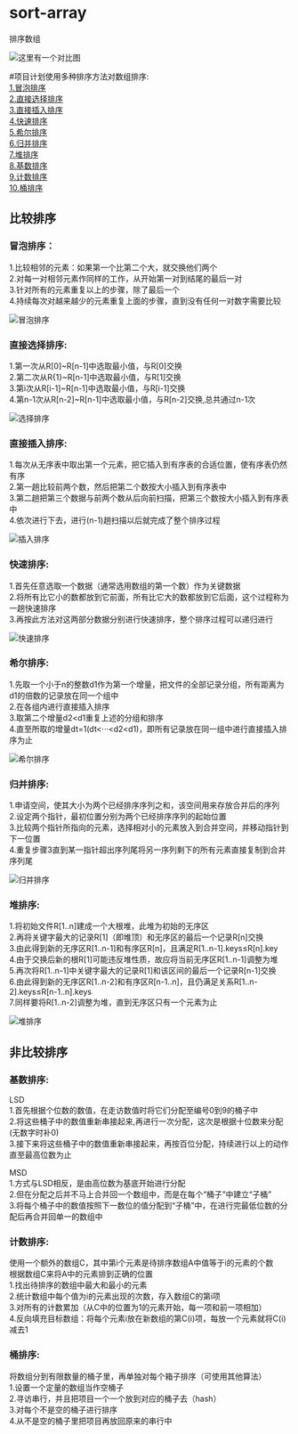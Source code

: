 # sort-array
排序数组  
  
![这里有一个对比图](img/sort.png  "不同排序的对比")

#项目计划使用多种排序方法对数组排序:  
  <a href="#1">1.冒泡排序</a>  
  <a href="#2">2.直接选择排序</a>  
  <a href="#3">3.直接插入排序</a>  
  <a href="#4">4.快速排序</a>  
  <a href="#5">5.希尔排序</a>  
  <a href="#6">6.归并排序</a>  
  <a href="#7">7.堆排序</a>  
  <a href="#8">8.基数排序</a>  
  <a href="#9">9.计数排序</a>  
  <a href="#10">10.桶排序</a>  
    
## 比较排序  
### 冒泡排序<a name="1" />：  
  1.比较相邻的元素：如果第一个比第二个大，就交换他们两个  
  2.对每一对相邻元素作同样的工作，从开始第一对到结尾的最后一对  
  3.针对所有的元素重复以上的步骤，除了最后一个  
  4.持续每次对越来越少的元素重复上面的步骤，直到没有任何一对数字需要比较  
  
  ![冒泡排序](img/冒泡排序.gif  "冒泡排序")  
### 直接选择排序<a name="2" />:  
  1.第一次从R[0]~R[n-1]中选取最小值，与R[0]交换  
  2.第二次从R{1}~R[n-1]中选取最小值，与R[1]交换  
  3.第i次从R[i-1]~R[n-1]中选取最小值，与R[i-1]交换  
  4.第n-1次从R[n-2]~R[n-1]中选取最小值，与R[n-2]交换,总共通过n-1次  
  
  ![选择排序](img/选择排序.gif  "选择排序")  
### 直接插入排序<a name="3" />:  
  1.每次从无序表中取出第一个元素，把它插入到有序表的合适位置，使有序表仍然有序  
  2.第一趟比较前两个数，然后把第二个数按大小插入到有序表中  
  3.第二趟把第三个数据与前两个数从后向前扫描，把第三个数按大小插入到有序表中  
  4.依次进行下去，进行(n-1)趟扫描以后就完成了整个排序过程  
  
  ![插入排序](img/插入排序.gif  "插入排序")  
### 快速排序<a name="4" />:  
  1.首先任意选取一个数据（通常选用数组的第一个数）作为关键数据  
  2.将所有比它小的数都放到它前面，所有比它大的数都放到它后面，这个过程称为一趟快速排序  
  3.再按此方法对这两部分数据分别进行快速排序，整个排序过程可以递归进行  
  
  ![快速排序](img/快速排序.gif  "快速排序")  
### 希尔排序<a name="5" />:  
  1.先取一个小于n的整数d1作为第一个增量，把文件的全部记录分组，所有距离为d1的倍数的记录放在同一个组中  
  2.在各组内进行直接插入排序  
  3.取第二个增量d2\<d1重复上述的分组和排序  
  4.直至所取的增量dt=1(dt<···\<d2\<d1)，即所有记录放在同一组中进行直接插入排序为止  
  
  ![希尔排序](img/希尔排序.gif  "希尔排序")  
### 归并排序<a name="6" />:  
  1.申请空间，使其大小为两个已经排序序列之和，该空间用来存放合并后的序列  
  2.设定两个指针，最初位置分别为两个已经排序序列的起始位置  
  3.比较两个指针所指向的元素，选择相对小的元素放入到合并空间，并移动指针到下一位置  
  4.重复步骤3直到某一指针超出序列尾将另一序列剩下的所有元素直接复制到合并序列尾  
  
  ![归并排序](img/归并排序.gif  "归并排序")  
### 堆排序<a name="7" />:  
  1.将初始文件R[1..n]建成一个大根堆，此堆为初始的无序区  
  2.再将关键字最大的记录R[1]（即堆顶）和无序区的最后一个记录R[n]交换  
  3.由此得到新的无序区R[1..n-1]和有序区R[n]，且满足R[1..n-1].keys≤R[n].key  
  4.由于交换后新的根R[1]可能违反堆性质，故应将当前无序区R[1..n-1]调整为堆  
  5.再次将R[1..n-1]中关键字最大的记录R[1]和该区间的最后一个记录R[n-1]交换  
  6.由此得到新的无序区R[1..n-2]和有序区R[n-1..n]，且仍满足关系R[1..n-2].keys≤R[n-1..n].keys  
  7.同样要将R[1..n-2]调整为堆，直到无序区只有一个元素为止  
  
  ![堆排序](img/堆排序.gif  "堆排序")  
## 非比较排序  
### 基数排序<a name="8" />:  
  LSD  
  1.首先根据个位数的数值，在走访数值时将它们分配至编号0到9的桶子中  
  2.将这些桶子中的数值重新串接起来,再进行一次分配，这次是根据十位数来分配(无数字时补0)  
  3.接下来将这些桶子中的数值重新串接起来，再按百位分配，持续进行以上的动作直至最高位数为止  
  
  MSD  
  1.方式与LSD相反，是由高位数为基底开始进行分配  
  2.但在分配之后并不马上合并回一个数组中，而是在每个“桶子”中建立“子桶”  
  3.将每个桶子中的数值按照下一数位的值分配到“子桶”中，在进行完最低位数的分配后再合并回单一的数组中  
  
### 计数排序<a name="9" />:  
  使用一个额外的数组C，其中第i个元素是待排序数组A中值等于i的元素的个数  
  根据数组C来将A中的元素排到正确的位置  
  1.找出待排序的数组中最大和最小的元素  
  2.统计数组中每个值为i的元素出现的次数，存入数组C的第i项  
  3.对所有的计数累加（从C中的位置为1的元素开始，每一项和前一项相加）  
  4.反向填充目标数组：将每个元素i放在新数组的第C(i)项，每放一个元素就将C(i)减去1
  
### 桶排序<a name="10" />:
  将数组分到有限数量的桶子里，再单独对每个箱子排序（可使用其他算法）  
  1.设置一个定量的数组当作空桶子  
  2.寻访串行，并且把项目一个一个放到对应的桶子去（hash）  
  3.对每个不是空的桶子进行排序  
  4.从不是空的桶子里把项目再放回原来的串行中  
  
